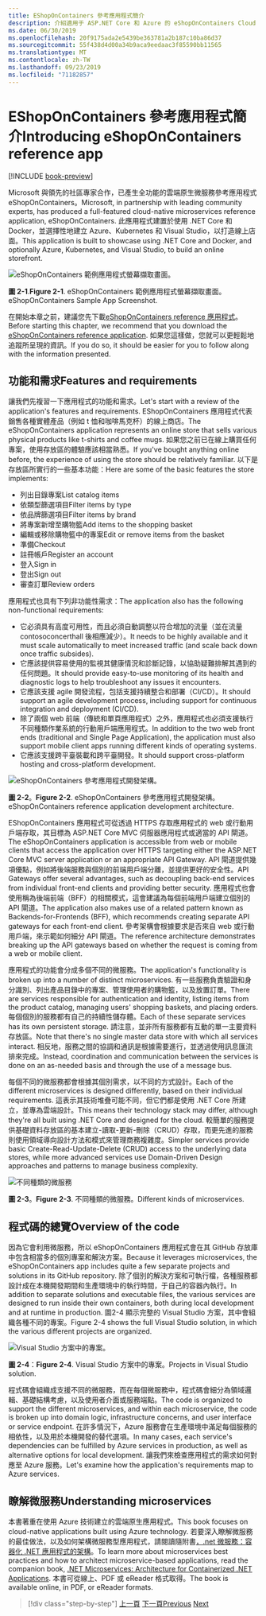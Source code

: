 ```yaml
---
title: EShopOnContainers 參考應用程式簡介
description: 介紹適用于 ASP.NET Core 和 Azure 的 eShopOnContainers Cloud Native 微服務 Reference 應用程式。
ms.date: 06/30/2019
ms.openlocfilehash: 20f9175ada2e5439be363781a2b187c10ba86d37
ms.sourcegitcommit: 55f438d4d00a34b9aca9eedaac3f85590bb11565
ms.translationtype: MT
ms.contentlocale: zh-TW
ms.lasthandoff: 09/23/2019
ms.locfileid: "71182857"
---
```

# <a name="introducing-eshoponcontainers-reference-app"></a><span data-ttu-id="00a6b-103">EShopOnContainers 參考應用程式簡介</span><span class="sxs-lookup"><span data-stu-id="00a6b-103">Introducing eShopOnContainers reference app</span></span>

[!INCLUDE [book-preview](../../../includes/book-preview.md)]

<span data-ttu-id="00a6b-104">Microsoft 與領先的社區專家合作，已產生全功能的雲端原生微服務參考應用程式 eShopOnContainers。</span><span class="sxs-lookup"><span data-stu-id="00a6b-104">Microsoft, in partnership with leading community experts, has produced a full-featured cloud-native microservices reference application, eShopOnContainers.</span></span> <span data-ttu-id="00a6b-105">此應用程式建置於使用 .NET Core 和 Docker，並選擇性地建立 Azure、Kubernetes 和 Visual Studio，以打造線上店面。</span><span class="sxs-lookup"><span data-stu-id="00a6b-105">This application is built to showcase using .NET Core and Docker, and optionally Azure, Kubernetes, and Visual Studio, to build an online storefront.</span></span>

![eShopOnContainers 範例應用程式螢幕擷取畫面。](./media/eshoponcontainers-sample-app-screenshot.png)

<span data-ttu-id="00a6b-107">**圖 2-1**.</span><span class="sxs-lookup"><span data-stu-id="00a6b-107">**Figure 2-1**.</span></span> <span data-ttu-id="00a6b-108">eShopOnContainers 範例應用程式螢幕擷取畫面。</span><span class="sxs-lookup"><span data-stu-id="00a6b-108">eShopOnContainers Sample App Screenshot.</span></span>

<span data-ttu-id="00a6b-109">在開始本章之前，建議您先下載[eShopOnContainers reference 應用程式](https://github.com/dotnet-architecture/eShopOnContainers)。</span><span class="sxs-lookup"><span data-stu-id="00a6b-109">Before starting this chapter, we recommend that you download the [eShopOnContainers reference application](https://github.com/dotnet-architecture/eShopOnContainers).</span></span> <span data-ttu-id="00a6b-110">如果您這樣做，您就可以更輕鬆地追蹤所呈現的資訊。</span><span class="sxs-lookup"><span data-stu-id="00a6b-110">If you do so, it should be easier for you to follow along with the information presented.</span></span>

## <a name="features-and-requirements"></a><span data-ttu-id="00a6b-111">功能和需求</span><span class="sxs-lookup"><span data-stu-id="00a6b-111">Features and requirements</span></span>

<span data-ttu-id="00a6b-112">讓我們先複習一下應用程式的功能和需求。</span><span class="sxs-lookup"><span data-stu-id="00a6b-112">Let's start with a review of the application's features and requirements.</span></span> <span data-ttu-id="00a6b-113">EShopOnContainers 應用程式代表銷售各種實體產品（例如 t 恤和咖啡馬克杯）的線上商店。</span><span class="sxs-lookup"><span data-stu-id="00a6b-113">The eShopOnContainers application represents an online store that sells various physical products like t-shirts and coffee mugs.</span></span> <span data-ttu-id="00a6b-114">如果您之前已在線上購買任何專案，使用存放區的體驗應該相當熟悉。</span><span class="sxs-lookup"><span data-stu-id="00a6b-114">If you've bought anything online before, the experience of using the store should be relatively familiar.</span></span> <span data-ttu-id="00a6b-115">以下是存放區所實行的一些基本功能：</span><span class="sxs-lookup"><span data-stu-id="00a6b-115">Here are some of the basic features the store implements:</span></span>

- <span data-ttu-id="00a6b-116">列出目錄專案</span><span class="sxs-lookup"><span data-stu-id="00a6b-116">List catalog items</span></span>
- <span data-ttu-id="00a6b-117">依類型篩選項目</span><span class="sxs-lookup"><span data-stu-id="00a6b-117">Filter items by type</span></span>
- <span data-ttu-id="00a6b-118">依品牌篩選項目</span><span class="sxs-lookup"><span data-stu-id="00a6b-118">Filter items by brand</span></span>
- <span data-ttu-id="00a6b-119">將專案新增至購物籃</span><span class="sxs-lookup"><span data-stu-id="00a6b-119">Add items to the shopping basket</span></span>
- <span data-ttu-id="00a6b-120">編輯或移除購物籃中的專案</span><span class="sxs-lookup"><span data-stu-id="00a6b-120">Edit or remove items from the basket</span></span>
- <span data-ttu-id="00a6b-121">準備</span><span class="sxs-lookup"><span data-stu-id="00a6b-121">Checkout</span></span>
- <span data-ttu-id="00a6b-122">註冊帳戶</span><span class="sxs-lookup"><span data-stu-id="00a6b-122">Register an account</span></span>
- <span data-ttu-id="00a6b-123">登入</span><span class="sxs-lookup"><span data-stu-id="00a6b-123">Sign in</span></span>
- <span data-ttu-id="00a6b-124">登出</span><span class="sxs-lookup"><span data-stu-id="00a6b-124">Sign out</span></span>
- <span data-ttu-id="00a6b-125">審查訂單</span><span class="sxs-lookup"><span data-stu-id="00a6b-125">Review orders</span></span>

<span data-ttu-id="00a6b-126">應用程式也具有下列非功能性需求：</span><span class="sxs-lookup"><span data-stu-id="00a6b-126">The application also has the following non-functional requirements:</span></span>

- <span data-ttu-id="00a6b-127">它必須具有高度可用性，而且必須自動調整以符合增加的流量（並在流量 contosoconcerthall 後相應減少）。</span><span class="sxs-lookup"><span data-stu-id="00a6b-127">It needs to be highly available and it must scale automatically to meet increased traffic (and scale back down once traffic subsides).</span></span> 
- <span data-ttu-id="00a6b-128">它應該提供容易使用的監視其健康情況和診斷記錄，以協助疑難排解其遇到的任何問題。</span><span class="sxs-lookup"><span data-stu-id="00a6b-128">It should provide easy-to-use monitoring of its health and diagnostic logs to help troubleshoot any issues it encounters.</span></span> 
- <span data-ttu-id="00a6b-129">它應該支援 agile 開發流程，包括支援持續整合和部署（CI/CD）。</span><span class="sxs-lookup"><span data-stu-id="00a6b-129">It should support an agile development process, including support for continuous integration and deployment (CI/CD).</span></span> 
- <span data-ttu-id="00a6b-130">除了兩個 web 前端（傳統和單頁應用程式）之外，應用程式也必須支援執行不同種類作業系統的行動用戶端應用程式。</span><span class="sxs-lookup"><span data-stu-id="00a6b-130">In addition to the two web front ends (traditional and Single Page Application), the application must also support mobile client apps running different kinds of operating systems.</span></span> 
- <span data-ttu-id="00a6b-131">它應該支援跨平臺裝載和跨平臺開發。</span><span class="sxs-lookup"><span data-stu-id="00a6b-131">It should support cross-platform hosting and cross-platform development.</span></span>

![eShopOnContainers 參考應用程式開發架構。](./media/eshoponcontainers-development-architecture.png)

<span data-ttu-id="00a6b-133">**圖 2-2**。</span><span class="sxs-lookup"><span data-stu-id="00a6b-133">**Figure 2-2**.</span></span> <span data-ttu-id="00a6b-134">eShopOnContainers 參考應用程式開發架構。</span><span class="sxs-lookup"><span data-stu-id="00a6b-134">eShopOnContainers reference application development architecture.</span></span>

<span data-ttu-id="00a6b-135">EShopOnContainers 應用程式可從透過 HTTPS 存取應用程式的 web 或行動用戶端存取，其目標為 ASP.NET Core MVC 伺服器應用程式或適當的 API 閘道。</span><span class="sxs-lookup"><span data-stu-id="00a6b-135">The eShopOnContainers application is accessible from web or mobile clients that access the application over HTTPS targeting either the ASP.NET Core MVC server application or an appropriate API Gateway.</span></span> <span data-ttu-id="00a6b-136">API 閘道提供幾項優點，例如將後端服務與個別的前端用戶端分離，並提供更好的安全性。</span><span class="sxs-lookup"><span data-stu-id="00a6b-136">API Gateways offer several advantages, such as decoupling back-end services from individual front-end clients and providing better security.</span></span> <span data-ttu-id="00a6b-137">應用程式也會使用稱為後端前端（BFF）的相關模式，這會建議為每個前端用戶端建立個別的 API 閘道。</span><span class="sxs-lookup"><span data-stu-id="00a6b-137">The application also makes use of a related pattern known as Backends-for-Frontends (BFF), which recommends creating separate API gateways for each front-end client.</span></span> <span data-ttu-id="00a6b-138">參考架構會根據要求是否來自 web 或行動用戶端，來示範如何細分 API 閘道。</span><span class="sxs-lookup"><span data-stu-id="00a6b-138">The reference architecture demonstrates breaking up the API gateways based on whether the request is coming from a web or mobile client.</span></span>

<span data-ttu-id="00a6b-139">應用程式的功能會分成多個不同的微服務。</span><span class="sxs-lookup"><span data-stu-id="00a6b-139">The application's functionality is broken up into a number of distinct microservices.</span></span> <span data-ttu-id="00a6b-140">有一些服務負責驗證和身分識別、列出產品目錄中的專案、管理使用者的購物籃，以及放置訂單。</span><span class="sxs-lookup"><span data-stu-id="00a6b-140">There are services responsible for authentication and identity, listing items from the product catalog, managing users' shopping baskets, and  placing orders.</span></span> <span data-ttu-id="00a6b-141">每個個別的服務都有自己的持續性儲存體。</span><span class="sxs-lookup"><span data-stu-id="00a6b-141">Each of these separate services has its own persistent storage.</span></span> <span data-ttu-id="00a6b-142">請注意，並非所有服務都有互動的單一主要資料存放區。</span><span class="sxs-lookup"><span data-stu-id="00a6b-142">Note that there's no single master data store with which all services interact.</span></span> <span data-ttu-id="00a6b-143">相反地，服務之間的協調和通訊是根據需要進行，並透過使用訊息匯流排來完成。</span><span class="sxs-lookup"><span data-stu-id="00a6b-143">Instead, coordination and communication between the services is done on an as-needed basis and through the use of a message bus.</span></span>

<span data-ttu-id="00a6b-144">每個不同的微服務都會根據其個別需求，以不同的方式設計。</span><span class="sxs-lookup"><span data-stu-id="00a6b-144">Each of the different microservices is designed differently, based on their individual requirements.</span></span> <span data-ttu-id="00a6b-145">這表示其技術堆疊可能不同，但它們都是使用 .NET Core 所建立，並專為雲端設計。</span><span class="sxs-lookup"><span data-stu-id="00a6b-145">This means their technology stack may differ, although they're all built using .NET Core and designed for the cloud.</span></span> <span data-ttu-id="00a6b-146">較簡單的服務提供基礎資料存放區的基本建立-讀取-更新-刪除（CRUD）存取，而更先進的服務則使用領域導向設計方法和模式來管理商務複雜度。</span><span class="sxs-lookup"><span data-stu-id="00a6b-146">Simpler services provide basic Create-Read-Update-Delete (CRUD) access to the underlying data stores, while more advanced services use Domain-Driven Design approaches and patterns to manage business complexity.</span></span>

![不同種類的微服務](./media/different-kinds-of-microservices.png)

<span data-ttu-id="00a6b-148">**圖 2-3**。</span><span class="sxs-lookup"><span data-stu-id="00a6b-148">**Figure 2-3**.</span></span> <span data-ttu-id="00a6b-149">不同種類的微服務。</span><span class="sxs-lookup"><span data-stu-id="00a6b-149">Different kinds of microservices.</span></span>

## <a name="overview-of-the-code"></a><span data-ttu-id="00a6b-150">程式碼的總覽</span><span class="sxs-lookup"><span data-stu-id="00a6b-150">Overview of the code</span></span>

<span data-ttu-id="00a6b-151">因為它會利用微服務，所以 eShopOnContainers 應用程式會在其 GitHub 存放庫中包含相當多的個別專案和解決方案。</span><span class="sxs-lookup"><span data-stu-id="00a6b-151">Because it leverages microservices, the eShopOnContainers app includes quite a few separate projects and solutions in its GitHub repository.</span></span> <span data-ttu-id="00a6b-152">除了個別的解決方案和可執行檔，各種服務都設計成在本機開發期間和生產環境中的執行時間，于自己的容器內執行。</span><span class="sxs-lookup"><span data-stu-id="00a6b-152">In addition to separate solutions and executable files, the various services are designed to run inside their own containers, both during local development and at runtime in production.</span></span> <span data-ttu-id="00a6b-153">圖2-4 顯示完整的 Visual Studio 方案，其中會組織各種不同的專案。</span><span class="sxs-lookup"><span data-stu-id="00a6b-153">Figure 2-4 shows the full Visual Studio solution, in which the various different projects are organized.</span></span>

![Visual Studio 方案中的專案。](./media/projects-in-visual-studio-solution.png)

<span data-ttu-id="00a6b-155">**圖 2-4**：</span><span class="sxs-lookup"><span data-stu-id="00a6b-155">**Figure 2-4**.</span></span> <span data-ttu-id="00a6b-156">Visual Studio 方案中的專案。</span><span class="sxs-lookup"><span data-stu-id="00a6b-156">Projects in Visual Studio solution.</span></span>

<span data-ttu-id="00a6b-157">程式碼會組織成支援不同的微服務，而在每個微服務中，程式碼會細分為領域邏輯、基礎結構考慮，以及使用者介面或服務端點。</span><span class="sxs-lookup"><span data-stu-id="00a6b-157">The code is organized to support the different microservices, and within each microservice, the code is broken up into domain logic, infrastructure concerns, and user interface or service endpoint.</span></span> <span data-ttu-id="00a6b-158">在許多情況下，Azure 服務會在生產環境中滿足每個服務的相依性，以及用於本機開發的替代選項。</span><span class="sxs-lookup"><span data-stu-id="00a6b-158">In many cases, each service's dependencies can be fulfilled by Azure services in production, as well as alternative options for local development.</span></span> <span data-ttu-id="00a6b-159">讓我們來檢查應用程式的需求如何對應至 Azure 服務。</span><span class="sxs-lookup"><span data-stu-id="00a6b-159">Let's examine how the application's requirements map to Azure services.</span></span>

## <a name="understanding-microservices"></a><span data-ttu-id="00a6b-160">瞭解微服務</span><span class="sxs-lookup"><span data-stu-id="00a6b-160">Understanding microservices</span></span>

<span data-ttu-id="00a6b-161">本書著重在使用 Azure 技術建立的雲端原生應用程式。</span><span class="sxs-lookup"><span data-stu-id="00a6b-161">This book focuses on cloud-native applications built using Azure technology.</span></span> <span data-ttu-id="00a6b-162">若要深入瞭解微服務的最佳做法，以及如何架構微服務型應用程式，請閱讀隨附書[，.net 微服務：容器化 .NET 應用程式的架構](https://dotnet.microsoft.com/learn/aspnet/microservices-architecture)。</span><span class="sxs-lookup"><span data-stu-id="00a6b-162">To learn more about microservices best practices and how to architect microservice-based applications, read the companion book, [.NET Microservices: Architecture for Containerized .NET Applications](https://dotnet.microsoft.com/learn/aspnet/microservices-architecture).</span></span> <span data-ttu-id="00a6b-163">本書可從線上、PDF 或 eReader 格式取得。</span><span class="sxs-lookup"><span data-stu-id="00a6b-163">The book is available online, in PDF, or eReader formats.</span></span>

>[!div class="step-by-step"]
><span data-ttu-id="00a6b-164">[上一頁](candidate-apps.md)
>[下一頁](map-eshoponcontainers-azure-services.md)</span><span class="sxs-lookup"><span data-stu-id="00a6b-164">[Previous](candidate-apps.md)
[Next](map-eshoponcontainers-azure-services.md)</span></span>
